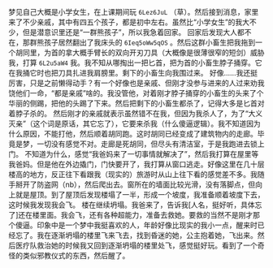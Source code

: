 梦见自己大概是小学女生，在上课期间玩 `6Lez6JuL` （草）。然后接到消息，家里来了不少亲戚，其中有四五个孩子，都是初中左右。虽然比“小学女生”的我大不少，但是潜意识里还是“一群熊孩子”，所以我急着回家。
回家后发现大人都不在，那群熊孩子居然翻出了我床头的 `6Ieq5oWw5qOS` 。然后这群小畜生把我拖到一个胡同里，为首的拿大概手臂长的双向开刃刀具（大概像是很薄很窄的短剑）威胁我，打算 `6L2u5aW4` 我。我不知从哪掏出一把匕首，把为首的小畜生脖子捅穿。它在我捅它时也把刀具扎进我肩膀里。剩下的小畜生向我围过来。
好像……我还挺厉害，只是之前懒得动手？有一个好像也是亲戚、但刚才没参与进来的人过来劝我饶他们一命，“都是亲戚”啥的。我没管他，对着刚才脖子捅穿的小畜生的头来了个华丽的侧踢，把他的头踢了下来。然后把剩下的小畜生都杀了，记得大多是匕首对着脖子杀的。
然后刚才的亲戚就表示虽然错不在我，但因为我杀人了，为了“大义灭亲”（这个词是原话，其它忘了），它要来杀我（什么傻逼逻辑）。我不知道因为什么原因，不能打他，然后顺着胡同跑。这时胡同已经变成了建筑物内的走廊。毕竟是梦，一切没有感觉不对。走廊是死胡同，但尽头有清洁室，于是我跑进去锁上门。
不知道为什么，感觉“我爸妈来了一切事情就解决了”，然后我打算在屋里等我爸妈。但是他在外边撬门，门快要开了，我打算从窗口逃走。好像这里在几十层楼高的地方，反正往下看跟我（现实的）旅游时从山上往下看的感觉差不多。我随手掰开了防盗网（nb），然后爬出去。窗所在的墙面比较光滑，没有落脚点，但向上就是屋顶。到了屋顶后发现楼塌了一半，形成一个坡度，我准备顺着坡度下去，这时候我发现我会飞。
楼在继续坍塌。我爸来了，告诉我[人名，挺好听，具体忘了]还在楼里面。我会飞，还有各种超能力，准备去救她。要救的当然不是刚才那个傻逼。印象中是一个梦中我挺喜欢的人，年龄好像比现实的我小一点，醒来时已经忘了。我在逐渐坍塌的楼里飞来飞去，找到昏迷的她，公主抱着她，飞出来。然后医疗队救治她的时候我又回到逐渐坍塌的楼里处飞，感觉挺好玩。看到了一个奇怪的类似邪教仪式的东西，然后醒了。